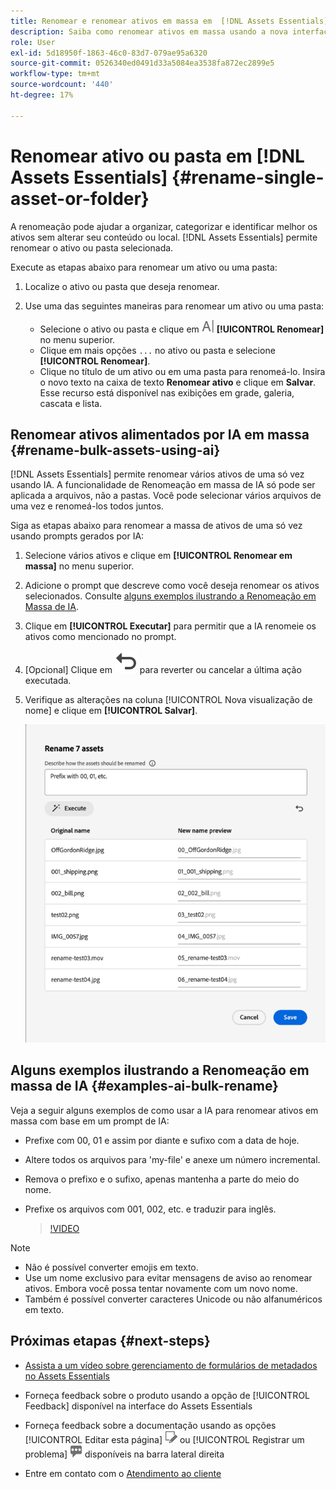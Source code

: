 ```yaml
---
title: Renomear e renomear ativos em massa em  [!DNL Assets Essentials]
description: Saiba como renomear ativos em massa usando a nova interface do usuário do Assets (Assets Essentials). Ele oferece a capacidade de renomear vários ativos de uma só vez.
role: User
exl-id: 5d18950f-1863-46c0-83d7-079ae95a6320
source-git-commit: 0526340ed0491d33a5084ea3538fa872ec2899e5
workflow-type: tm+mt
source-wordcount: '440'
ht-degree: 17%

---
```


# Renomear ativo ou pasta em [!DNL Assets Essentials] {#rename-single-asset-or-folder}

A renomeação pode ajudar a organizar, categorizar e identificar melhor os ativos sem alterar seu conteúdo ou local. [!DNL Assets Essentials] permite renomear o ativo ou pasta selecionada.

Execute as etapas abaixo para renomear um ativo ou uma pasta:

1. Localize o ativo ou pasta que deseja renomear.

1. Use uma das seguintes maneiras para renomear um ativo ou uma pasta:

   * Selecione o ativo ou pasta e clique em ![renomear ícone](assets/do-not-localize/rename-icon.png) **[!UICONTROL Renomear]** no menu superior.
   * Clique em mais opções `...` no ativo ou pasta e selecione **[!UICONTROL Renomear]**.
   * Clique no título de um ativo ou em uma pasta para renomeá-lo. Insira o novo texto na caixa de texto **Renomear ativo** e clique em **Salvar**. Esse recurso está disponível nas exibições em grade, galeria, cascata e lista.

## Renomear ativos alimentados por IA em massa {#rename-bulk-assets-using-ai}

[!DNL Assets Essentials] permite renomear vários ativos de uma só vez usando IA. A funcionalidade de Renomeação em massa de IA só pode ser aplicada a arquivos, não a pastas. Você pode selecionar vários arquivos de uma vez e renomeá-los todos juntos.

Siga as etapas abaixo para renomear a massa de ativos de uma só vez usando prompts gerados por IA:

1. Selecione vários ativos e clique em **[!UICONTROL Renomear em massa]** no menu superior.

1. Adicione o prompt que descreve como você deseja renomear os ativos selecionados. Consulte [alguns exemplos ilustrando a Renomeação em Massa de IA](#examples-ai-bulk-rename).

1. Clique em **[!UICONTROL Executar]** para permitir que a IA renomeie os ativos como mencionado no prompt.

1. [Opcional] Clique em ![ícone desfazer](assets/do-not-localize/undo.svg) para reverter ou cancelar a última ação executada.

1. Verifique as alterações na coluna [!UICONTROL Nova visualização de nome] e clique em **[!UICONTROL Salvar]**.

   ![Renomear AI em massa](assets/ai-bulk-rename.png)

## Alguns exemplos ilustrando a Renomeação em massa de IA {#examples-ai-bulk-rename}

Veja a seguir alguns exemplos de como usar a IA para renomear ativos em massa com base em um prompt de IA:

* Prefixe com 00, 01 e assim por diante e sufixo com a data de hoje.
* Altere todos os arquivos para &#39;my-file&#39; e anexe um número incremental.
* Remova o prefixo e o sufixo, apenas mantenha a parte do meio do nome.
* Prefixe os arquivos com 001, 002, etc. e traduzir para inglês.

  >[!VIDEO](https://video.tv.adobe.com/v/3440975)

>[!NOTE]
>
> * Não é possível converter emojis em texto.
> * Use um nome exclusivo para evitar mensagens de aviso ao renomear ativos. Embora você possa tentar novamente com um novo nome.
> * Também é possível converter caracteres Unicode ou não alfanuméricos em texto.

## Próximas etapas {#next-steps}

* [Assista a um vídeo sobre gerenciamento de formulários de metadados no Assets Essentials](https://experienceleague.adobe.com/docs/experience-manager-learn/assets-essentials/configuring/metadata-forms.html?lang=pt-BR)

* Forneça feedback sobre o produto usando a opção de [!UICONTROL Feedback] disponível na interface do Assets Essentials

* Forneça feedback sobre a documentação usando as opções [!UICONTROL Editar esta página] ![editar a página](assets/do-not-localize/edit-page.png) ou [!UICONTROL Registrar um problema] ![criar um problema do GitHub](assets/do-not-localize/github-issue.png) disponíveis na barra lateral direita

* Entre em contato com o [Atendimento ao cliente](https://experienceleague.adobe.com/?support-solution=General&amp;lang=pt-BR#support)

